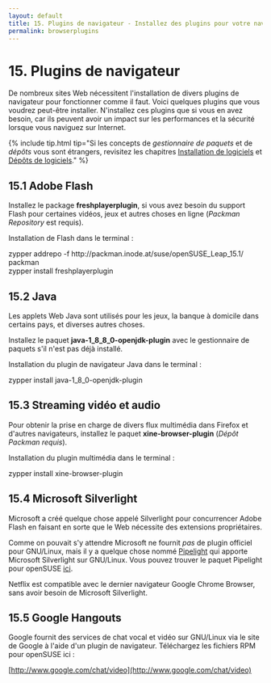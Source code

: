 ```yaml
---
layout: default
title: 15. Plugins de navigateur - Installez des plugins pour votre navigateur Web tels que Flash et Java
permalink: browserplugins
---
```


# 15. Plugins de navigateur

De nombreux sites Web nécessitent l'installation de divers plugins de navigateur pour fonctionner comme il faut. Voici quelques plugins que vous voudrez peut-être installer. N'installez ces plugins que si vous en avez besoin, car ils peuvent avoir un impact sur les performances et la sécurité lorsque vous naviguez sur Internet.

{% include tip.html tip="Si les concepts de *gestionnaire de paquets* et de *dépôts* vous sont étrangers, revisitez les chapitres [Installation de logiciels](installationpaquets) et [Dépôts de logiciels](depots)." %}

## 15.1 Adobe Flash

Installez le package **freshplayerplugin**, si vous avez besoin du support Flash pour certaines vidéos, jeux et autres choses en ligne (*Packman Repository* est requis).

Installation de Flash dans le terminal :

<div class="clroot">zypper addrepo -f http://packman.inode.at/suse/openSUSE_Leap_15.1/ packman</div>

<div class="clroot">zypper install freshplayerplugin</div>

## 15.2 Java

Les applets Web Java sont utilisés pour les jeux, la banque à domicile dans certains pays, et diverses autres choses.

Installez le paquet **java-1_8_8_0-openjdk-plugin** avec le gestionnaire de paquets s'il n'est pas déjà installé.

Installation du plugin de navigateur Java dans le terminal :

<div class="clroot">zypper install java-1_8_0-openjdk-plugin</div>

## 15.3 Streaming vidéo et audio

Pour obtenir la prise en charge de divers flux multimédia dans Firefox et d'autres navigateurs, installez le paquet **xine-browser-plugin** (*Dépôt Packman requis*).

Installation du plugin multimédia dans le terminal :

<div class="clroot">zypper install xine-browser-plugin</div>

## 15.4 Microsoft Silverlight

Microsoft a créé quelque chose appelé Silverlight pour concurrencer Adobe Flash en faisant en sorte que le Web nécessite des extensions propriétaires.

Comme on pouvait s'y attendre Microsoft ne fournit *pas* de plugin officiel pour GNU/Linux, mais il y a quelque chose nommé [Pipelight](http://fds-team.de/cms/articles/2013-08/pipelight-using-silverlight-in-linux-browsers.html) qui apporte Microsoft Silverlight sur GNU/Linux. Vous pouvez trouver le paquet Pipelight pour openSUSE [ici](http://software.opensuse.org/package/pipelight).

Netflix est compatible avec le dernier navigateur Google Chrome Browser, sans avoir besoin de Microsoft Silverlight.

## 15.5 Google Hangouts

Google fournit des services de chat vocal et vidéo sur GNU/Linux via le site de Google à l'aide d'un plugin de navigateur. Téléchargez les fichiers RPM pour openSUSE ici :

[http://www.google.com/chat/video](http://www.google.com/chat/video)

